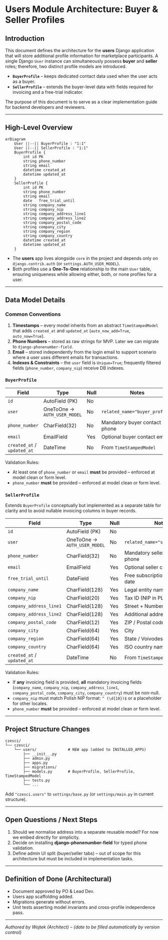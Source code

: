 # Users Module Architecture: Buyer & Seller Profiles

## Introduction
This document defines the architecture for the **users** Django application that will store additional profile information for marketplace participants. A single Django `User` instance can simultaneously possess **buyer** and **seller** roles; therefore, two distinct profile models are introduced.

* **`BuyerProfile`** – keeps dedicated contact data used when the user acts as a buyer.
* **`SellerProfile`** – extends the buyer-level data with fields required for invoicing and a free-trial indicator.

The purpose of this document is to serve as a clear implementation guide for backend developers and reviewers.

---

## High-Level Overview
```mermaid
erDiagram
    User ||--|| BuyerProfile : "1:1"
    User ||--|| SellerProfile : "1:1"
    BuyerProfile {
        int id PK
        string phone_number
        string email
        datetime created_at
        datetime updated_at
    }
    SellerProfile {
        int id PK
        string phone_number
        string email
        date   free_trial_until
        string company_name
        string company_nip
        string company_address_line1
        string company_address_line2
        string company_postal_code
        string company_city
        string company_region
        string company_country
        datetime created_at
        datetime updated_at
    }
```
* The **users** app lives alongside `core` in the project and depends only on `django.contrib.auth` (or `settings.AUTH_USER_MODEL`).
* Both profiles use a **One-To-One** relationship to the main `User` table, ensuring uniqueness while allowing either, both, or none profiles for a user.

---

## Data Model Details
### Common Conventions
1. **Timestamps** – every model inherits from an abstract `TimeStampedModel` that adds `created_at` and `updated_at` (`auto_now_add=True`, `auto_now=True`).
2. **Phone Numbers** – stored as raw strings for MVP. Later we can migrate to `django-phonenumber-field`.
3. **Email** – stored independently from the login email to support scenario where a user uses different emails for transactions.
4. **Indexes & Constraints** – the `user` field is `Unique=True`; frequently filtered fields (`phone_number`, `company_nip`) receive DB indexes.

### `BuyerProfile`
| Field | Type | Null | Notes |
|-------|------|------|-------|
| `id` | AutoField (PK) | No | |
| `user` | OneToOne → `AUTH_USER_MODEL` | No | `related_name="buyer_profile"` |
| `phone_number` | CharField(32) | No | Mandatory buyer contact phone |
| `email` | EmailField | Yes | Optional buyer contact email |
| `created_at` / `updated_at` | DateTime | No | From `TimeStampedModel` |

Validation Rules:
* At least one of `phone_number` or `email` **must** be provided – enforced at model clean or form level.
* `phone_number` **must** be provided – enforced at model clean or form level.

### `SellerProfile`
Extends `BuyerProfile` conceptually but implemented as a separate table for clarity and to avoid nullable invoicing columns in buyer records.

| Field | Type | Null | Notes |
|-------|------|------|-------|
| `id` | AutoField (PK) | No | |
| `user` | OneToOne → `AUTH_USER_MODEL` | No | `related_name="seller_profile"` |
| `phone_number` | CharField(32) | No | Mandatory seller contact phone |
| `email` | EmailField | Yes | Optional seller contact email |
| `free_trial_until` | DateField | Yes | Free subscription period end date |
| `company_name` | CharField(128) | Yes | Legal entity name |
| `company_nip` | CharField(20) | Yes | Tax ID (NIP in PL) |
| `company_address_line1` | CharField(128) | Yes | Street + Number |
| `company_address_line2` | CharField(128) | Yes | Additional address info |
| `company_postal_code` | CharField(12) | Yes | ZIP / Postal code |
| `company_city` | CharField(64) | Yes | City |
| `company_region` | CharField(64) | Yes | State / Voivodeship |
| `company_country` | CharField(64) | Yes | ISO country name or code |
| `created_at` / `updated_at` | DateTime | No | From `TimeStampedModel` |

Validation Rules:
* If **any** invoicing field is provided, **all** mandatory invoicing fields (`company_name`, `company_nip`, `company_address_line1`, `company_postal_code`, `company_city`, `company_country`) must be non-null.
* `company_nip` must match Polish NIP format: `^
        (\d{10})$` or a placeholder for other locales.
* `phone_number` **must** be provided – enforced at model clean or form level.

---

## Project Structure Changes
```plaintext
czesci/
└── czesci/
    └── users/              # NEW app (added to INSTALLED_APPS)
        ├── __init__.py
        ├── admin.py
        ├── apps.py
        ├── migrations/
        ├── models.py       # BuyerProfile, SellerProfile, TimeStampedModel
        ├── tests.py
        └── ...
```
Add `"czesci.users"` to `settings/base.py` (or `settings/main.py` in current structure).

---

## Open Questions / Next Steps
1. Should we normalise address into a separate reusable model? For now we embed directly for simplicity.
2. Decide on installing **django-phonenumber-field** for typed phone validation.
3. Define admin UI split (buyer/seller tabs) – out of scope for this architecture but must be included in implementation tasks.

---

## Definition of Done (Architectural)
- Document approved by PO & Lead Dev.
- Users app scaffolding added.
- Migrations generate without errors.
- Unit tests asserting model invariants and cross-profile independence pass.

---

_Authored by Wojtek (Architect) – {date to be filled automatically by version control}_ 
